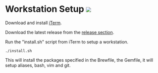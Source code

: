 # Workstation Setup <img src="https://img.icons8.com/ios-filled/50/000000/my-computer.png"> 
Download and install [iTerm](https://www.iterm2.com/). 

Download the latest release from the [release section](https://github.com/kardolus/workstation-setup/releases).

Run the "install.sh" script from iTerm to setup a workstation.
```
./install.sh
```

This will install the packages specified in the Brewfile, the Gemfile, it will setup aliases, bash, vim and git.
